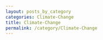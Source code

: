 ```yaml
---
layout: posts_by_category
categories: Climate-Change
title: Climate-Change
permalink: /category/Climate-Change
---
```

